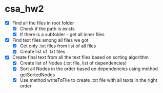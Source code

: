 # csa_hw2
- [X] Find all the files in root folder
    - [X] Check if the path is exists
    - [X] If there is a subfolder - get all inner files
- [X] Find text files among all files we got
    - [X] Get only .txt files from list of all files
    - [X] Create list of .txt files  
- [X] Create final text from all the text files based on sorting algorithm
    - [X] Create list of Nodes (.txt file, list of dependencies)
    - [X] Sort all Nodes in the order based on dependencies using method getSortedNodes
    - [X] Use method writeToFile to create .txt file with all texts in the right order
